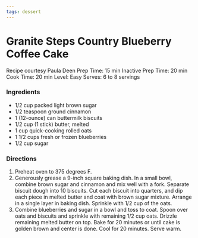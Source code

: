```yaml
---
tags: dessert
---
```

# Granite Steps Country Blueberry Coffee Cake
Recipe courtesy Paula Deen
Prep Time: 15 min
Inactive Prep Time: 20 min
Cook Time: 20 min
Level: Easy
Serves: 6 to 8 servings

### Ingredients
- 1/2 cup packed light brown sugar
- 1/2 teaspoon ground cinnamon
- 1 (12-ounce) can buttermilk biscuits
- 1/2 cup (1 stick) butter, melted
- 1 cup quick-cooking rolled oats
- 1 1/2 cups fresh or frozen blueberries
- 1/2 cup sugar

### Directions
1. Preheat oven to 375 degrees F.
2. Generously grease a 9-inch square baking dish. In a small bowl, combine brown sugar and cinnamon and mix well with a fork. Separate biscuit dough into 10 biscuits. Cut each biscuit into quarters, and dip each piece in melted butter and coat with brown sugar mixture. Arrange in a single layer in baking dish. Sprinkle with 1/2 cup of the oats.
3. Combine blueberries and sugar in a bowl and toss to coat. Spoon over oats and biscuits and sprinkle with remaining 1/2 cup oats. Drizzle remaining melted butter on top. Bake for 20 minutes or until cake is golden brown and center is done. Cool for 20 minutes. Serve warm.
